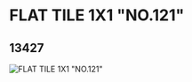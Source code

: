 # FLAT TILE 1X1 "NO.121"
## 13427
![FLAT TILE 1X1 "NO.121"](https://lc-www-live-s.legocdn.com/media/bricks/5/2/6029799.jpg)